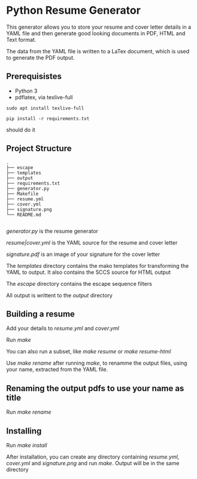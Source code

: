 # Python Resume Generator

This generator allows you to store your resume and cover letter details in a
YAML file and then generate good looking documents in PDF, HTML and Text
format.  

The data from the YAML file is written to a LaTex document, which is used to
generate the PDF output.  

## Prerequisistes

- Python 3
- pdflatex, via texlive-full

```
sudo apt install texlive-full 

pip install -r requirements.txt
```

should do it


## Project Structure

```
.
├── escape
├── templates
├── output
├── requirements.txt
├── generator.py
├── Makefile
├── resume.yml
├── cover.yml
├── signature.png
└── README.md


```

*generator.py* is the resume generator

*resume|cover.yml* is the YAML source for the resume and cover letter

*signature.pdf* is an image of your signature for the cover letter

The *templates* directory contains the mako templates for transforming the
YAML to output.  It also contains the SCCS source for HTML output

The *escape* directory contains the escape sequence filters

All output is writtent to the *output* directory


## Building a resume

Add your details to *resume.yml* and *cover.yml*

Run *make*

You can also run a subset, like *make resume* or *make resume-html*

Use *make rename* after running *make*, to renamme the output files, using
your name, extracted from the YAML file.

## Renaming the output pdfs to use your name as title

Run *make rename* 

## Installing

Run *make install*

After installation, you can create any directory containing *resume.yml*,
*cover.yml* and *signature.png* and run *make*.  Output will be in the same
directory



